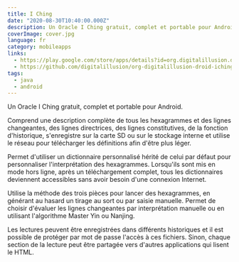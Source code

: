 ```yaml
---
title: I Ching
date: "2020-08-30T10:40:00.000Z"
description: Un Oracle I Ching gratuit, complet et portable pour Android.
coverImage: cover.jpg
language: fr
category: mobileapps
links:
  - https://play.google.com/store/apps/details?id=org.digitalillusion.droid.iching
  - https://github.com/digitalillusion/org-digitalillusion-droid-iching
tags:
  - java
  - android
---
```


Un Oracle I Ching gratuit, complet et portable pour Android.

Comprend une description complète de tous les hexagrammes et des lignes changeantes, des lignes directrices, des lignes constitutives, de la fonction d'historique, s'enregistre sur la carte SD ou sur le stockage interne et utilise le réseau pour télécharger les définitions afin d'être plus léger.

Permet d'utiliser un dictionnaire personnalisé hérité de celui par défaut pour personnaliser l'interprétation des hexagrammes. Lorsqu'ils sont mis en mode hors ligne, après un téléchargement complet, tous les dictionnaires deviennent accessibles sans avoir besoin d'une connexion Internet.

Utilise la méthode des trois pièces pour lancer des hexagrammes, en générant au hasard un tirage au sort ou par saisie manuelle. Permet de choisir d'évaluer les lignes changeantes par interprétation manuelle ou en utilisant l'algorithme Master Yin ou Nanjing.

Les lectures peuvent être enregistrées dans différents historiques et il est possible de protéger par mot de passe l'accès à ces fichiers. Sinon, chaque section de la lecture peut être partagée vers d'autres applications qui lisent le HTML. 